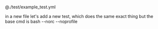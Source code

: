 @./test/example_test.yml

in a new file
let's add a new test, which does the same exact thing but the base cmd is bash --norc --noprofile
